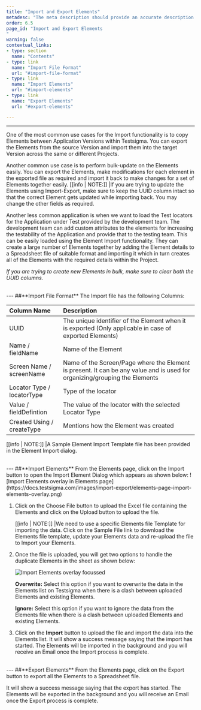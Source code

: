 ```yaml
---
title: "Import and Export Elements"
metadesc: "The meta description should provide an accurate description of the content of the page."
order: 6.5
page_id: "Import and Export Elements
"
warning: false
contextual_links:
- type: section
  name: "Contents"
- type: link
  name: "Import File Format"
  url: "#import-file-format"
- type: link
  name: "Import Elements"
  url: "#import-elements"
- type: link
  name: "Export Elements"
  url: "#export-elements"

---
```


---
One of the most common use cases for the Import functionality is to copy Elements between Application Versions within Testsigma. You can export the Elements from the source Version and import them into the target Version across the same or different Projects.

Another common use case is to perform bulk-update on the Elements easily. You can export the Elements, make modifications for each element in the exported file as required and import it back to make changes for a set of Elements together easily.
[[info | NOTE:]]
|If you are trying to update the Elements using Import-Export, make sure to keep the UUID column intact so that the correct Element gets updated while importing back. You may change the other fields as required.

Another less common application is when we want to load the Test locators for the Application under Test provided by the development team. The development team can add custom attributes to the elements for increasing the testability of the Application and provide that to the testing team. This can be easily loaded using the Element Import functionality. They can create a large number of Elements together by adding the Element details to a Spreadsheet file of suitable format and importing it which in turn creates all of the Elements with the required details within the Project.

*If you are trying to create new Elements in bulk, make sure to clear both the UUID columns.*

<br>
---
##**Import File Format**
The Import file has the following Columns:

| **Column Name**  | **Description** | 
| :---        |    :---  |         
| UUID     | The unique identifier of the Element when it is exported (Only applicable in case of exported Elements) | 
| Name / fieldName | Name of the Element        | 
| Screen Name / screenName   | Name of the Screen/Page where the Element is present. It can be any value and is used for organizing/grouping the Elements | 
| Locator Type / locatorType  | Type of the locator       | 
| Value / fieldDefintion | The value of the locator with the selected Locator Type       | 
| Created Using / createType   | Mentions how the Element was created      | 

[[info | NOTE:]]
|A Sample Element Import Template file has been provided in the Element Import dialog.

<br>
---
##**Import Elements**
From the Elements page, click on the Import button to open the Import Element Dialog which appears as shown below:
![Import Elements overlay in Elements page](https://docs.testsigma.com/images/import-export/elements-page-import-elements-overlay.png)

1. Click on the Choose File button to upload the Excel file containing the Elements and click on the Upload button to upload the file.

   [[info | NOTE:]]
   |We need to use a specific Elements file Template for importing the data. Click on the Sample File link to download the Elements file template, update your Elements data and re-upload the file to Import your Elements.

2. Once the file is uploaded, you will get two options to handle the duplicate Elements in the sheet as shown below:

   ![Import Elements overlay focussed](https://docs.testsigma.com/images/import-export/elements-page-import-elements-overlay-focussed.png)

   **Overwrite:** Select this option if you want to overwrite the data in the Elements list on Testsigma when there is a clash between uploaded Elements and existing Elements.

   **Ignore:** Select this option if you want to ignore the data from the Elements file when there is a clash between uploaded Elements and existing Elements.


3. Click on the **Import** button to upload the file and import the data into the Elements list. 
It will show a success message saying that the import has started. The Elements will be imported in the background and you will receive an Email once the Import process is complete.

<br>
---
##**Export Elements**
From the Elements page, click on the Export button to export all the Elements to a Spreadsheet file.

It will show a success message saying that the export has started. The Elements will be exported in the background and you will receive an Email once the Export process is complete.




